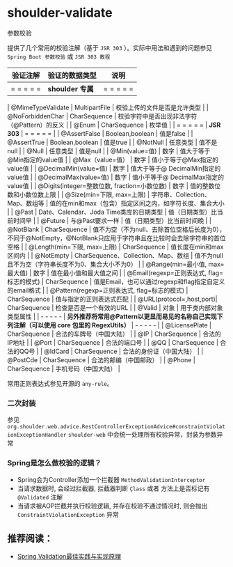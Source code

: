 # shoulder-validate

参数校验

提供了几个常用的校验注解（基于 `JSR 303` ）。实际中用法和遇到的问题参见 `Spring Boot 参数校验` 或 `JSR 303 教程`


| **验证注解** | **验证的数据类型** | **说明** |
|--|--|--|
| = = = = = | **shoulder 专属** | = = = = = |

| @MimeTypeValidate | MultipartFile | 校验上传的文件是否是允许类型 |
| @NoForbiddenChar | CharSequence | 校验字符中是否出现非法字符（@Pattern）的反义 |
| @Enum | CharSequence | 枚举值 |
| = = = = = | **JSR 303** | = = = = = |
| @AssertFalse | Boolean,boolean | 值是false |
| @AssertTrue | Boolean,boolean | 值是true |
| @NotNull | 任意类型 | 值不是null |
| @Null | 任意类型 | 值是null |
| @Min(value=值) | 数字 | 值大于等于@Min指定的value值 |
| @Max（value=值） | 数字 | 值小于等于@Max指定的value值 |
| @DecimalMin(value=值) | 数字 | 值大于等于@ DecimalMin指定的value值 |
| @DecimalMax(value=值) | 数字 | 值小于等于@ DecimalMax指定的value值 |
| @Digits(integer=整数位数, fraction=小数位数) | 数字 | 值的整数位数和小数位数上限 |
| @Size(min=下限, max=上限) | 字符串、Collection、Map、数组等 | 值的在min和max（包含）指定区间之内，如字符长度、集合大小 |
| @Past | Date、Calendar、Joda Time类库的日期类型 | 值（日期类型）比当前时间早 |
| @Future | 与@Past要求一样 | 值（日期类型）比当前时间晚 |
| @NotBlank | CharSequence | 值不为空（不为null、去除首位空格后长度为0），不同于@NotEmpty，@NotBlank只应用于字符串且在比较时会去除字符串的首位空格 |
| @Length(min=下限, max=上限) | CharSequence | 值长度在min和max区间内 |
| @NotEmpty | CharSequence、Collection、Map、数组 | 值不为null且不为空（字符串长度不为0、集合大小不为0） |
| @Range(min=最小值, max=最大值) | 数字 | 值在最小值和最大值之间 |
| @Email(regexp=正则表达式, flag=标志的模式) | CharSequence | 值是Email，也可以通过regexp和flag指定自定义的email格式 |
| @Pattern(regexp=正则表达式, flag=标志的模式) | CharSequence | 值与指定的正则表达式匹配 |
| @URL(protocol=,host,port)| CharSequence | 检查是否是一个有效的URL |
| @Valid | 对象 | 用于类内部对象类型属性 |
| - - - - - | **另外推荐将常用@Pattern以更显而易见的名称自己实现下列注解（可以使用 core 包里的 RegexUtils）** | - - - - - |
| @LicensePlate | CharSequence | 合法的车牌号（中国大陆） |
| @IP | CharSequence | 合法的IP地址 |
| @Port | CharSequence | 合法的端口号 |
| @QQ | CharSequence | 合法的QQ号 |
| @IdCard | CharSequence | 合法的身份证（中国大陆） |
| @PostCde | CharSequence | 合法的邮编（中国邮政） |
| @Phone | CharSequence | 手机号码（中国大陆） |


常用正则表达式参见开源的 `any-rule`。

### 二次封装

参见 `org.shoulder.web.advice.RestControllerExceptionAdvice#constraintViolationExceptionHandler`
`shoulder-web` 中会统一处理所有校验异常，封装为参数异常

### Spring是怎么做校验的逻辑？
- Spring会为Controller添加一个拦截器 `MethodValidationInterceptor`
- 当请求数据时, 会经过拦截器, 拦截器判断 `Çlass` 或者 方法上是否标记有 `@Validated` 注解
- 当请求被AOP拦截并执行校验逻辑, 并存在校验不通过情况时, 则会抛出 `ConstraintViolationException` 异常


## 推荐阅读：

- [Spring Validation最佳实践与实现原理](https://zhuanlan.zhihu.com/p/205151764)


